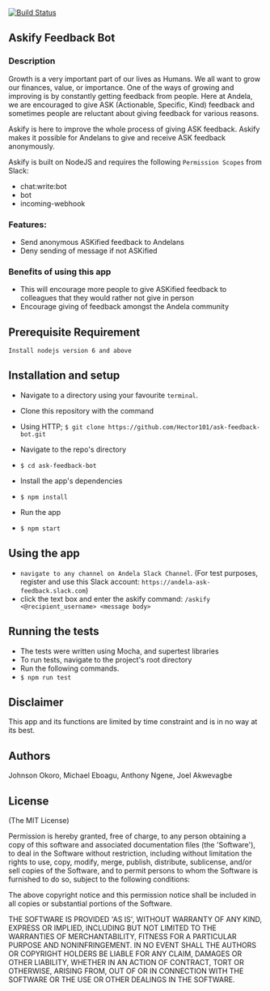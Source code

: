 [![Build Status](https://travis-ci.org/Hector101/ask-feedback-bot.svg?branch=staging)](https://travis-ci.org/Hector101/ask-feedback-bot)
## Askify Feedback Bot

### Description
Growth is a very important part of our lives as Humans. We all want to grow our finances, value, or importance. One of the ways of growing and improving is by constantly getting feedback from people. Here at Andela, we are encouraged to give ASK (Actionable, Specific, Kind) feedback and sometimes people are reluctant about giving feedback for various reasons.

Askify is here to improve the whole process of giving ASK feedback. Askify makes it possible for Andelans to give and receive ASK feedback anonymously.

Askify is built on NodeJS and requires the following `Permission Scopes` from Slack:
   +  chat:write:bot
   +  bot
   +  incoming-webhook

### Features:
   +  Send anonymous ASKified feedback to Andelans
   +  Deny sending of message if not ASKified

### Benefits of using this app
+ This will encourage more people to give ASKified feedback to colleagues that they would rather not give in person
+ Encourage giving of feedback amongst the Andela community

## Prerequisite Requirement
```
Install nodejs version 6 and above
```

## Installation and setup
+  Navigate to a directory using your favourite `terminal`.
+  Clone this repository with the command
  +  Using HTTP;
    `$ git clone https://github.com/Hector101/ask-feedback-bot.git`

+  Navigate to the repo's directory
  +  `$ cd ask-feedback-bot`
+  Install the app's dependencies
  +  `$ npm install`
+  Run the app
  +  `$ npm start`

## Using the app
  +  `navigate to any channel on Andela Slack Channel`. (For test purposes, register and use this Slack account: `https://andela-ask-feedback.slack.com`)
  +  click the text box and enter the askify command: `/askify <@recipient_username> <message body>`

## Running the tests
+  The tests were written using Mocha, and supertest libraries
+  To run tests, navigate to the project's root directory
+  Run the following commands.
  +  `$ npm run test`


## Disclaimer
This app and its functions are limited by time constraint and is in no way at its best.

## Authors
Johnson Okoro, Michael Eboagu, Anthony Ngene, Joel Akwevagbe

## License

(The MIT License)

Permission is hereby granted, free of charge, to any person obtaining
a copy of this software and associated documentation files (the
'Software'), to deal in the Software without restriction, including
without limitation the rights to use, copy, modify, merge, publish,
distribute, sublicense, and/or sell copies of the Software, and to
permit persons to whom the Software is furnished to do so, subject to
the following conditions:

The above copyright notice and this permission notice shall be
included in all copies or substantial portions of the Software.

THE SOFTWARE IS PROVIDED 'AS IS', WITHOUT WARRANTY OF ANY KIND,
EXPRESS OR IMPLIED, INCLUDING BUT NOT LIMITED TO THE WARRANTIES OF
MERCHANTABILITY, FITNESS FOR A PARTICULAR PURPOSE AND NONINFRINGEMENT.
IN NO EVENT SHALL THE AUTHORS OR COPYRIGHT HOLDERS BE LIABLE FOR ANY
CLAIM, DAMAGES OR OTHER LIABILITY, WHETHER IN AN ACTION OF CONTRACT,
TORT OR OTHERWISE, ARISING FROM, OUT OF OR IN CONNECTION WITH THE
SOFTWARE OR THE USE OR OTHER DEALINGS IN THE SOFTWARE.
